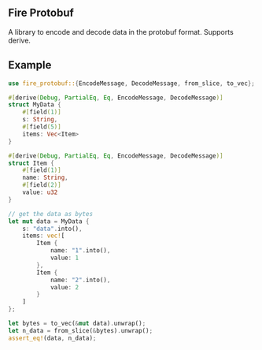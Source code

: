 ## Fire Protobuf

A library to encode and decode data in the protobuf format. Supports derive.

## Example
```rust
use fire_protobuf::{EncodeMessage, DecodeMessage, from_slice, to_vec};

#[derive(Debug, PartialEq, Eq, EncodeMessage, DecodeMessage)]
struct MyData {
	#[field(1)]
	s: String,
	#[field(5)]
	items: Vec<Item>
}

#[derive(Debug, PartialEq, Eq, EncodeMessage, DecodeMessage)]
struct Item {
	#[field(1)]
	name: String,
	#[field(2)]
	value: u32
}

// get the data as bytes
let mut data = MyData {
	s: "data".into(),
	items: vec![
		Item {
			name: "1".into(),
			value: 1
		},
		Item {
			name: "2".into(),
			value: 2
		}
	]
};

let bytes = to_vec(&mut data).unwrap();
let n_data = from_slice(&bytes).unwrap();
assert_eq!(data, n_data);
```